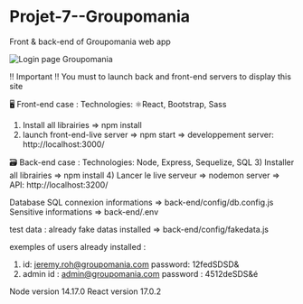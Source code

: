 # Projet-7--Groupomania
Front &amp; back-end of Groupomania web app

![Login page Groupomania](https://user-images.githubusercontent.com/78140833/128604955-1fd3ba1c-664e-4827-b73c-9622206976dd.png)

!! Important !!
You must to launch back and front-end servers to display this site


🖥️ Front-end case :
Technologies: ⚛️React, Bootstrap, Sass
1) Install all librairies => npm install
2) launch front-end-live server => npm start
=> developpement server:  http://localhost:3000/ 


🗃️ Back-end case :
Technologies: Node, Express, Sequelize, SQL
3) Installer all librairies => npm install
4) Lancer le live serveur => nodemon server
=> API: http://localhost:3200/


Database SQL connexion informations => back-end/config/db.config.js
Sensitive informations => back-end/.env

test data : already fake datas installed
=> back-end/config/fakedata.js

exemples of users already installed :
1) id: jeremy.roh@groupomania.com
password: 12fedSDSD& 
2) admin id : admin@groupomania.com
password : 4512deSDS&é


Node version 14.17.0
React version 17.0.2
